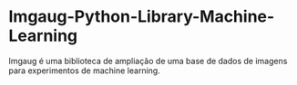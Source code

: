 # Imgaug-Python-Library-Machine-Learning
Imgaug é uma biblioteca de ampliação  de uma  base de dados de imagens  para  experimentos de machine learning.
